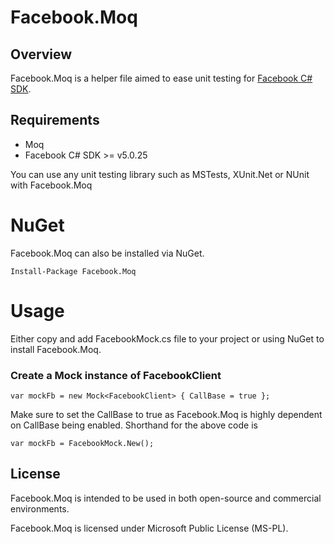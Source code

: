 # Facebook.Moq

## Overview
Facebook.Moq is a helper file aimed to ease unit testing for 
[Facebook C# SDK](http://facebooksdk.codeplex.com).

## Requirements

* Moq
* Facebook C# SDK >= v5.0.25

You can use any unit testing library such as MSTests, XUnit.Net or NUnit with Facebook.Moq

# NuGet
Facebook.Moq can also be installed via NuGet.

	Install-Package Facebook.Moq

# Usage
Either copy and add FacebookMock.cs file to your project or using NuGet to install Facebook.Moq.

### Create a Mock instance of FacebookClient

	var mockFb = new Mock<FacebookClient> { CallBase = true };

Make sure to set the CallBase to true as Facebook.Moq is highly dependent on CallBase being enabled.
Shorthand for the above code is

	var mockFb = FacebookMock.New();

## License
Facebook.Moq is intended to be used in both open-source and commercial environments.

Facebook.Moq is licensed under Microsoft Public License (MS-PL).

